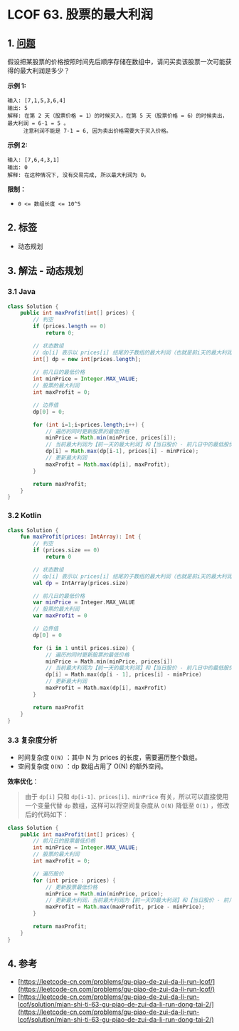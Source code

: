 # LCOF 63. 股票的最大利润

## 1. [问题](https://leetcode-cn.com/problems/gu-piao-de-zui-da-li-run-lcof/)

假设把某股票的价格按照时间先后顺序存储在数组中，请问买卖该股票一次可能获得的最大利润是多少？

**示例 1:**

```
输入: [7,1,5,3,6,4]
输出: 5
解释: 在第 2 天（股票价格 = 1）的时候买入，在第 5 天（股票价格 = 6）的时候卖出，最大利润 = 6-1 = 5 。
     注意利润不能是 7-1 = 6, 因为卖出价格需要大于买入价格。
```

**示例 2:**

```
输入: [7,6,4,3,1]
输出: 0
解释: 在这种情况下, 没有交易完成, 所以最大利润为 0。
```

**限制：**

* `0 <= 数组长度 <= 10^5`

## 2. 标签

* 动态规划

## 3. 解法 - 动态规划

### 3.1 Java

```java
class Solution {
    public int maxProfit(int[] prices) {
        // 判空
        if (prices.length == 0)
            return 0;

        // 状态数组
        // dp[i] 表示以 prices[i] 结尾的子数组的最大利润（也就是前i天的最大利润）
        int[] dp = new int[prices.length];
        
        // 前几日的最低价格
        int minPrice = Integer.MAX_VALUE;
        // 股票的最大利润
        int maxProfit = 0;

        // 边界值
        dp[0] = 0;

        for (int i=1;i<prices.length;i++) {
            // 遍历的同时更新股票的最低价格
            minPrice = Math.min(minPrice, prices[i]);
            // 当前最大利润为【前一天的最大利润】和【当日股价 - 前几日中的最低股价】中的较大者
            dp[i] = Math.max(dp[i-1], prices[i] - minPrice);
            // 更新最大利润
            maxProfit = Math.max(dp[i], maxProfit);
        }

        return maxProfit;
    }
}
```

### 3.2 Kotlin

```kotlin
class Solution {
    fun maxProfit(prices: IntArray): Int {
        // 判空
        if (prices.size == 0)
            return 0

        // 状态数组
        // dp[i] 表示以 prices[i] 结尾的子数组的最大利润（也就是前i天的最大利润）
        val dp = IntArray(prices.size)

        // 前几日的最低价格
        var minPrice = Integer.MAX_VALUE
        // 股票的最大利润
        var maxProfit = 0

        // 边界值
        dp[0] = 0

        for (i in 1 until prices.size) {
            // 遍历的同时更新股票的最低价格
            minPrice = Math.min(minPrice, prices[i])
            // 当前最大利润为【前一天的最大利润】和【当日股价 - 前几日中的最低股价】中的较大者
            dp[i] = Math.max(dp[i - 1], prices[i] - minPrice)
            // 更新最大利润
            maxProfit = Math.max(dp[i], maxProfit)
        }

        return maxProfit
    }
}
```

### 3.3 复杂度分析

* 时间复杂度 `O(N)` ：其中 N 为 prices 的长度，需要遍历整个数组。
* 空间复杂度 `O(N)` ：dp 数组占用了 O(N) 的额外空间。

**效率优化**：

> 由于 `dp[i]` 只和 `dp[i-1]、prices[i]、minPrice` 有关，所以可以直接使用一个变量代替 `dp` 数组，这样可以将空间复杂度从 `O(N)` 降低至 `O(1)` ，修改后的代码如下：

```java
class Solution {
    public int maxProfit(int[] prices) {
        // 前几日的股票最低价格
        int minPrice = Integer.MAX_VALUE;
        // 股票的最大利润
        int maxProfit = 0;

        // 遍历股价
        for (int price : prices) {
            // 更新股票最低价格
            minPrice = Math.min(minPrice, price);
            // 更新最大利润，当前最大利润为【前一天的最大利润】和【当日股价 - 前几日中的最低股价】中的较大者
            maxProfit = Math.max(maxProfit, price - minPrice);
        }

        return maxProfit;
    }
}
```

## 4. 参考

* [https://leetcode-cn.com/problems/gu-piao-de-zui-da-li-run-lcof/](https://leetcode-cn.com/problems/gu-piao-de-zui-da-li-run-lcof/)
* [https://leetcode-cn.com/problems/gu-piao-de-zui-da-li-run-lcof/solution/mian-shi-ti-63-gu-piao-de-zui-da-li-run-dong-tai-2/](https://leetcode-cn.com/problems/gu-piao-de-zui-da-li-run-lcof/solution/mian-shi-ti-63-gu-piao-de-zui-da-li-run-dong-tai-2/)
